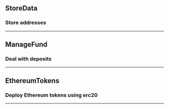 ## StoreData
### Store addresses
***

## ManageFund
### Deal with deposits
***
## EthereumTokens
### Deploy Ethereum tokens using erc20
***